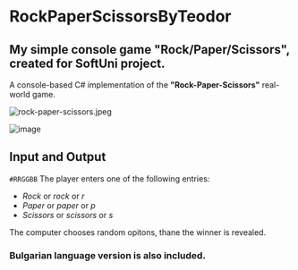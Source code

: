 # RockPaperScissorsByTeodor
## My simple console game "Rock/Paper/Scissors", created for SoftUni project.
A console-based C# implementation of the **"Rock-Paper-Scissors"** real-world game.

![rock-paper-scissors.jpeg](https://prikachi.net/images/2023/09/25/rock-paper-scissors.jpeg)

![image](https://github.com/TeodorIvanov2304/RockPaperScissorsByTeodor/assets/131561902/6122f9a0-45fd-44b1-b5f4-c81e29687d78)

## Input and Output

`#RRGGBB`	The player enters one of the following entries:

- _Rock_ or _rock_ or _r_
- _Paper_ or _paper_ or _p_
- _Scissors_ or _scissors_ or _s_

The computer chooses random opitons, thane the winner is revealed.




### Bulgarian language version is also included.




